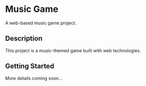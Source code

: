 # Music Game

A web-based music game project.

## Description

This project is a music-themed game built with web technologies.

## Getting Started

More details coming soon...